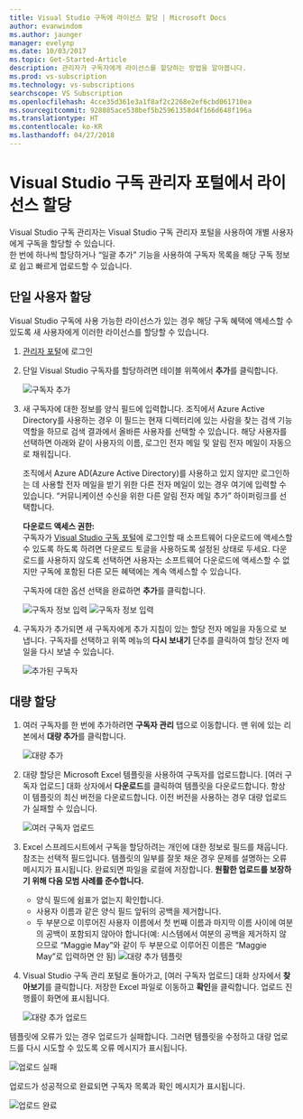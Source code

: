 ```yaml
---
title: Visual Studio 구독에 라이선스 할당 | Microsoft Docs
author: evanwindom
ms.author: jaunger
manager: evelynp
ms.date: 10/03/2017
ms.topic: Get-Started-Article
description: 관리자가 구독자에게 라이선스를 할당하는 방법을 알아봅니다.
ms.prod: vs-subscription
ms.technology: vs-subscriptions
searchscope: VS Subscription
ms.openlocfilehash: 4cce35d361e3a1f8af2c2268e2ef6cbd061710ea
ms.sourcegitcommit: 928885ace538bef5b25961358d4f166d648f196a
ms.translationtype: HT
ms.contentlocale: ko-KR
ms.lasthandoff: 04/27/2018
---
```

# <a name="assigning-licenses-in-the-visual-studio-subscriptions-administrator-portal"></a>Visual Studio 구독 관리자 포털에서 라이선스 할당

Visual Studio 구독 관리자는 Visual Studio 구독 관리자 포털을 사용하여 개별 사용자에게 구독을 할당할 수 있습니다.  
한 번에 하나씩 할당하거나 “일괄 추가” 기능을 사용하여 구독자 목록을 해당 구독 정보로 쉽고 빠르게 업로드할 수 있습니다. 

## <a name="assigning-a-single-user"></a>단일 사용자 할당
Visual Studio 구독에 사용 가능한 라이선스가 있는 경우 해당 구독 혜택에 액세스할 수 있도록 새 사용자에게 이러한 라이선스를 할당할 수 있습니다. 
1.  [관리자 포털](https://manage.visualstudio.com)에 로그인

2.  단일 Visual Studio 구독자를 할당하려면 테이블 위쪽에서 **추가**를 클릭합니다.

    ![구독자 추가](_img\assign-license-add\assign-license-add.png)

3.  새 구독자에 대한 정보를 양식 필드에 입력합니다. 조직에서 Azure Active Directory를 사용하는 경우 이 필드는 현재 디렉터리에 있는 사람을 찾는 검색 기능 역할을 하므로 검색 결과에서 올바른 사용자를 선택할 수 있습니다. 해당 사용자를 선택하면 아래와 같이 사용자의 이름, 로그인 전자 메일 및 알림 전자 메일이 자동으로 채워집니다. 

    조직에서 Azure AD(Azure Active Directory)를 사용하고 있지 않지만 로그인하는 데 사용할 전자 메일을 받기 위한 다른 전자 메일이 있는 경우 여기에 입력할 수 있습니다. “커뮤니케이션 수신을 위한 다른 알림 전자 메일 추가” 하이퍼링크를 선택합니다. 

    **다운로드 액세스 권한:**  
    구독자가 [Visual Studio 구독 포털](https://my.visualstudio.com?wt.mc_id=o~msft~docs)에 로그인할 때 소프트웨어 다운로드에 액세스할 수 있도록 하도록 하려면 다운로드 토글을 사용하도록 설정된 상태로 두세요. 다운로드를 사용하지 않도록 선택하면 사용자는 소프트웨어 다운로드에 액세스할 수 없지만 구독에 포함된 다른 모든 혜택에는 계속 액세스할 수 있습니다. 
    
    구독자에 대한 옵션 선택을 완료하면 **추가**를 클릭합니다.

    ![구독자 정보 입력](_img\assign-license-add\add-subscriber-1.png)
    ![구독자 정보 입력](_img\assign-license-add\add-subscriber-2.png)

4.  구독자가 추가되면 새 구독자에게 추가 지침이 있는 할당 전자 메일을 자동으로 보냅니다. 구독자를 선택하고 위쪽 메뉴의 **다시 보내기** 단추를 클릭하여 할당 전자 메일을 다시 보낼 수 있습니다.

    ![추가된 구독자](_img\assign-license-add\add-subscriber-complete.png)

## <a name="bulk-assignments"></a>대량 할당
1.  여러 구독자를 한 번에 추가하려면 **구독자 관리** 탭으로 이동합니다. 맨 위에 있는 리본에서 **대량 추가**를 클릭합니다. 

    ![대량 추가](_img\assign-license-add\bulk-assign-add.png)

2. 대량 할당은 Microsoft Excel 템플릿을 사용하여 구독자를 업로드합니다. [여러 구독자 업로드] 대화 상자에서 **다운로드**를 클릭하여 템플릿을 다운로드합니다. 항상 이 템플릿의 최신 버전을 다운로드합니다. 이전 버전을 사용하는 경우 대량 업로드가 실패할 수 있습니다.

    ![여러 구독자 업로드](_img\assign-license-add\bulk-assign-upload.png)

3.  Excel 스프레드시트에서 구독을 할당하려는 개인에 대한 정보로 필드를 채웁니다. 참조는 선택적 필드입니다. 템플릿의 일부를 잘못 채운 경우 문제를 설명하는 오류 메시지가 표시됩니다. 완료되면 파일을 로컬에 저장합니다.
**원활한 업로드를 보장하기 위해 다음 모범 사례를 준수합니다.**
    - 양식 필드에 쉼표가 없는지 확인합니다.
    - 사용자 이름과 같은 양식 필드 앞뒤의 공백을 제거합니다.
    - 두 부분으로 이루어진 사용자 이름에서 첫 번째 이름과 마지막 이름 사이에 여분의 공백이 포함되지 않아야 합니다(예: 시스템에서 여분의 공백을 제거하지 않으므로 “Maggie May”와 같이 두 부분으로 이루어진 이름은 “Maggie  May”로 입력하면 안 됨) ![대량 추가 템플릿](_img\assign-license-add\bulk-template.png)

4.  Visual Studio 구독 관리 포털로 돌아가고, [여러 구독자 업로드] 대화 상자에서 **찾아보기**를 클릭합니다. 저장한 Excel 파일로 이동하고 **확인**을 클릭합니다. 업로드 진행률이 화면에 표시됩니다. 

    ![대량 추가 업로드](_img\assign-license-add\bulk-assign-upload-2.png)

템플릿에 오류가 있는 경우 업로드가 실패합니다. 그러면 템플릿을 수정하고 대량 업로드를 다시 시도할 수 있도록 오류 메시지가 표시됩니다.

   ![업로드 실패](_img\assign-license-add\bulk-assign-upload-fail.png)

업로드가 성공적으로 완료되면 구독자 목록과 확인 메시지가 표시됩니다.

   ![업로드 완료](_img\assign-license-add\bulk-assign-upload-complete.png)
